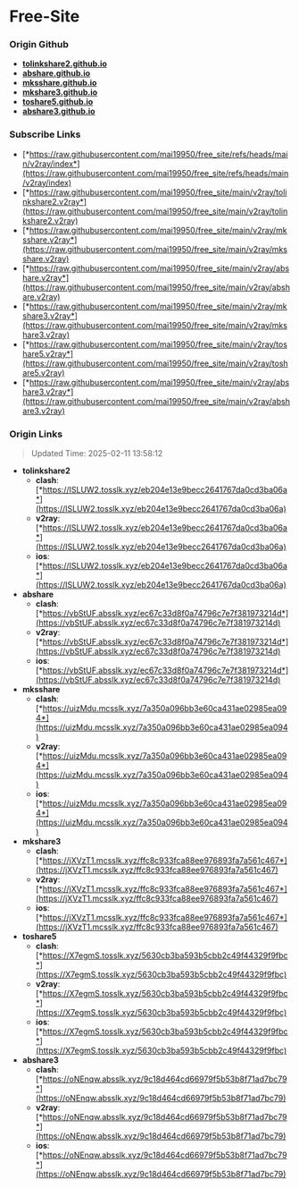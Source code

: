 # Free-Site

### Origin Github

- [**tolinkshare2.github.io**](https://github.com/tolinkshare2/tolinkshare2.github.io)
- [**abshare.github.io**](https://github.com/abshare/abshare.github.io)
- [**mksshare.github.io**](https://github.com/mksshare/mksshare.github.io)
- [**mkshare3.github.io**](https://github.com/mkshare3/mkshare3.github.io)
- [**toshare5.github.io**](https://github.com/toshare5/toshare5.github.io)
- [**abshare3.github.io**](https://github.com/abshare3/abshare3.github.io)

### Subscribe Links

- [*https://raw.githubusercontent.com/mai19950/free_site/refs/heads/main/v2ray/index*](https://raw.githubusercontent.com/mai19950/free_site/refs/heads/main/v2ray/index)
- [*https://raw.githubusercontent.com/mai19950/free_site/main/v2ray/tolinkshare2.v2ray*](https://raw.githubusercontent.com/mai19950/free_site/main/v2ray/tolinkshare2.v2ray)
- [*https://raw.githubusercontent.com/mai19950/free_site/main/v2ray/mksshare.v2ray*](https://raw.githubusercontent.com/mai19950/free_site/main/v2ray/mksshare.v2ray)
- [*https://raw.githubusercontent.com/mai19950/free_site/main/v2ray/abshare.v2ray*](https://raw.githubusercontent.com/mai19950/free_site/main/v2ray/abshare.v2ray)
- [*https://raw.githubusercontent.com/mai19950/free_site/main/v2ray/mkshare3.v2ray*](https://raw.githubusercontent.com/mai19950/free_site/main/v2ray/mkshare3.v2ray)
- [*https://raw.githubusercontent.com/mai19950/free_site/main/v2ray/toshare5.v2ray*](https://raw.githubusercontent.com/mai19950/free_site/main/v2ray/toshare5.v2ray)
- [*https://raw.githubusercontent.com/mai19950/free_site/main/v2ray/abshare3.v2ray*](https://raw.githubusercontent.com/mai19950/free_site/main/v2ray/abshare3.v2ray)

### Origin Links

> Updated Time: 2025-02-11 13:58:12

- **tolinkshare2**
  - **clash**: [*https://ISLUW2.tosslk.xyz/eb204e13e9becc2641767da0cd3ba06a*](https://ISLUW2.tosslk.xyz/eb204e13e9becc2641767da0cd3ba06a)
  - **v2ray**: [*https://ISLUW2.tosslk.xyz/eb204e13e9becc2641767da0cd3ba06a*](https://ISLUW2.tosslk.xyz/eb204e13e9becc2641767da0cd3ba06a)
  - **ios**: [*https://ISLUW2.tosslk.xyz/eb204e13e9becc2641767da0cd3ba06a*](https://ISLUW2.tosslk.xyz/eb204e13e9becc2641767da0cd3ba06a)
- **abshare**
  - **clash**: [*https://vbStUF.absslk.xyz/ec67c33d8f0a74796c7e7f381973214d*](https://vbStUF.absslk.xyz/ec67c33d8f0a74796c7e7f381973214d)
  - **v2ray**: [*https://vbStUF.absslk.xyz/ec67c33d8f0a74796c7e7f381973214d*](https://vbStUF.absslk.xyz/ec67c33d8f0a74796c7e7f381973214d)
  - **ios**: [*https://vbStUF.absslk.xyz/ec67c33d8f0a74796c7e7f381973214d*](https://vbStUF.absslk.xyz/ec67c33d8f0a74796c7e7f381973214d)
- **mksshare**
  - **clash**: [*https://uizMdu.mcsslk.xyz/7a350a096bb3e60ca431ae02985ea094*](https://uizMdu.mcsslk.xyz/7a350a096bb3e60ca431ae02985ea094)
  - **v2ray**: [*https://uizMdu.mcsslk.xyz/7a350a096bb3e60ca431ae02985ea094*](https://uizMdu.mcsslk.xyz/7a350a096bb3e60ca431ae02985ea094)
  - **ios**: [*https://uizMdu.mcsslk.xyz/7a350a096bb3e60ca431ae02985ea094*](https://uizMdu.mcsslk.xyz/7a350a096bb3e60ca431ae02985ea094)
- **mkshare3**
  - **clash**: [*https://jXVzT1.mcsslk.xyz/ffc8c933fca88ee976893fa7a561c467*](https://jXVzT1.mcsslk.xyz/ffc8c933fca88ee976893fa7a561c467)
  - **v2ray**: [*https://jXVzT1.mcsslk.xyz/ffc8c933fca88ee976893fa7a561c467*](https://jXVzT1.mcsslk.xyz/ffc8c933fca88ee976893fa7a561c467)
  - **ios**: [*https://jXVzT1.mcsslk.xyz/ffc8c933fca88ee976893fa7a561c467*](https://jXVzT1.mcsslk.xyz/ffc8c933fca88ee976893fa7a561c467)
- **toshare5**
  - **clash**: [*https://X7egmS.tosslk.xyz/5630cb3ba593b5cbb2c49f44329f9fbc*](https://X7egmS.tosslk.xyz/5630cb3ba593b5cbb2c49f44329f9fbc)
  - **v2ray**: [*https://X7egmS.tosslk.xyz/5630cb3ba593b5cbb2c49f44329f9fbc*](https://X7egmS.tosslk.xyz/5630cb3ba593b5cbb2c49f44329f9fbc)
  - **ios**: [*https://X7egmS.tosslk.xyz/5630cb3ba593b5cbb2c49f44329f9fbc*](https://X7egmS.tosslk.xyz/5630cb3ba593b5cbb2c49f44329f9fbc)
- **abshare3**
  - **clash**: [*https://oNEnqw.absslk.xyz/9c18d464cd66979f5b53b8f71ad7bc79*](https://oNEnqw.absslk.xyz/9c18d464cd66979f5b53b8f71ad7bc79)
  - **v2ray**: [*https://oNEnqw.absslk.xyz/9c18d464cd66979f5b53b8f71ad7bc79*](https://oNEnqw.absslk.xyz/9c18d464cd66979f5b53b8f71ad7bc79)
  - **ios**: [*https://oNEnqw.absslk.xyz/9c18d464cd66979f5b53b8f71ad7bc79*](https://oNEnqw.absslk.xyz/9c18d464cd66979f5b53b8f71ad7bc79)
